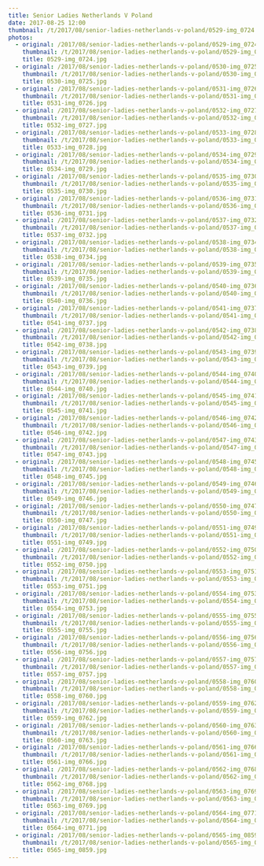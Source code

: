 ```yaml
---
title: Senior Ladies Netherlands V Poland
date: 2017-08-25 12:00
thumbnail: /t/2017/08/senior-ladies-netherlands-v-poland/0529-img_0724.jpg
photos:
  - original: /2017/08/senior-ladies-netherlands-v-poland/0529-img_0724.jpg
    thumbnail: /t/2017/08/senior-ladies-netherlands-v-poland/0529-img_0724.jpg
    title: 0529-img_0724.jpg
  - original: /2017/08/senior-ladies-netherlands-v-poland/0530-img_0725.jpg
    thumbnail: /t/2017/08/senior-ladies-netherlands-v-poland/0530-img_0725.jpg
    title: 0530-img_0725.jpg
  - original: /2017/08/senior-ladies-netherlands-v-poland/0531-img_0726.jpg
    thumbnail: /t/2017/08/senior-ladies-netherlands-v-poland/0531-img_0726.jpg
    title: 0531-img_0726.jpg
  - original: /2017/08/senior-ladies-netherlands-v-poland/0532-img_0727.jpg
    thumbnail: /t/2017/08/senior-ladies-netherlands-v-poland/0532-img_0727.jpg
    title: 0532-img_0727.jpg
  - original: /2017/08/senior-ladies-netherlands-v-poland/0533-img_0728.jpg
    thumbnail: /t/2017/08/senior-ladies-netherlands-v-poland/0533-img_0728.jpg
    title: 0533-img_0728.jpg
  - original: /2017/08/senior-ladies-netherlands-v-poland/0534-img_0729.jpg
    thumbnail: /t/2017/08/senior-ladies-netherlands-v-poland/0534-img_0729.jpg
    title: 0534-img_0729.jpg
  - original: /2017/08/senior-ladies-netherlands-v-poland/0535-img_0730.jpg
    thumbnail: /t/2017/08/senior-ladies-netherlands-v-poland/0535-img_0730.jpg
    title: 0535-img_0730.jpg
  - original: /2017/08/senior-ladies-netherlands-v-poland/0536-img_0731.jpg
    thumbnail: /t/2017/08/senior-ladies-netherlands-v-poland/0536-img_0731.jpg
    title: 0536-img_0731.jpg
  - original: /2017/08/senior-ladies-netherlands-v-poland/0537-img_0732.jpg
    thumbnail: /t/2017/08/senior-ladies-netherlands-v-poland/0537-img_0732.jpg
    title: 0537-img_0732.jpg
  - original: /2017/08/senior-ladies-netherlands-v-poland/0538-img_0734.jpg
    thumbnail: /t/2017/08/senior-ladies-netherlands-v-poland/0538-img_0734.jpg
    title: 0538-img_0734.jpg
  - original: /2017/08/senior-ladies-netherlands-v-poland/0539-img_0735.jpg
    thumbnail: /t/2017/08/senior-ladies-netherlands-v-poland/0539-img_0735.jpg
    title: 0539-img_0735.jpg
  - original: /2017/08/senior-ladies-netherlands-v-poland/0540-img_0736.jpg
    thumbnail: /t/2017/08/senior-ladies-netherlands-v-poland/0540-img_0736.jpg
    title: 0540-img_0736.jpg
  - original: /2017/08/senior-ladies-netherlands-v-poland/0541-img_0737.jpg
    thumbnail: /t/2017/08/senior-ladies-netherlands-v-poland/0541-img_0737.jpg
    title: 0541-img_0737.jpg
  - original: /2017/08/senior-ladies-netherlands-v-poland/0542-img_0738.jpg
    thumbnail: /t/2017/08/senior-ladies-netherlands-v-poland/0542-img_0738.jpg
    title: 0542-img_0738.jpg
  - original: /2017/08/senior-ladies-netherlands-v-poland/0543-img_0739.jpg
    thumbnail: /t/2017/08/senior-ladies-netherlands-v-poland/0543-img_0739.jpg
    title: 0543-img_0739.jpg
  - original: /2017/08/senior-ladies-netherlands-v-poland/0544-img_0740.jpg
    thumbnail: /t/2017/08/senior-ladies-netherlands-v-poland/0544-img_0740.jpg
    title: 0544-img_0740.jpg
  - original: /2017/08/senior-ladies-netherlands-v-poland/0545-img_0741.jpg
    thumbnail: /t/2017/08/senior-ladies-netherlands-v-poland/0545-img_0741.jpg
    title: 0545-img_0741.jpg
  - original: /2017/08/senior-ladies-netherlands-v-poland/0546-img_0742.jpg
    thumbnail: /t/2017/08/senior-ladies-netherlands-v-poland/0546-img_0742.jpg
    title: 0546-img_0742.jpg
  - original: /2017/08/senior-ladies-netherlands-v-poland/0547-img_0743.jpg
    thumbnail: /t/2017/08/senior-ladies-netherlands-v-poland/0547-img_0743.jpg
    title: 0547-img_0743.jpg
  - original: /2017/08/senior-ladies-netherlands-v-poland/0548-img_0745.jpg
    thumbnail: /t/2017/08/senior-ladies-netherlands-v-poland/0548-img_0745.jpg
    title: 0548-img_0745.jpg
  - original: /2017/08/senior-ladies-netherlands-v-poland/0549-img_0746.jpg
    thumbnail: /t/2017/08/senior-ladies-netherlands-v-poland/0549-img_0746.jpg
    title: 0549-img_0746.jpg
  - original: /2017/08/senior-ladies-netherlands-v-poland/0550-img_0747.jpg
    thumbnail: /t/2017/08/senior-ladies-netherlands-v-poland/0550-img_0747.jpg
    title: 0550-img_0747.jpg
  - original: /2017/08/senior-ladies-netherlands-v-poland/0551-img_0749.jpg
    thumbnail: /t/2017/08/senior-ladies-netherlands-v-poland/0551-img_0749.jpg
    title: 0551-img_0749.jpg
  - original: /2017/08/senior-ladies-netherlands-v-poland/0552-img_0750.jpg
    thumbnail: /t/2017/08/senior-ladies-netherlands-v-poland/0552-img_0750.jpg
    title: 0552-img_0750.jpg
  - original: /2017/08/senior-ladies-netherlands-v-poland/0553-img_0751.jpg
    thumbnail: /t/2017/08/senior-ladies-netherlands-v-poland/0553-img_0751.jpg
    title: 0553-img_0751.jpg
  - original: /2017/08/senior-ladies-netherlands-v-poland/0554-img_0753.jpg
    thumbnail: /t/2017/08/senior-ladies-netherlands-v-poland/0554-img_0753.jpg
    title: 0554-img_0753.jpg
  - original: /2017/08/senior-ladies-netherlands-v-poland/0555-img_0755.jpg
    thumbnail: /t/2017/08/senior-ladies-netherlands-v-poland/0555-img_0755.jpg
    title: 0555-img_0755.jpg
  - original: /2017/08/senior-ladies-netherlands-v-poland/0556-img_0756.jpg
    thumbnail: /t/2017/08/senior-ladies-netherlands-v-poland/0556-img_0756.jpg
    title: 0556-img_0756.jpg
  - original: /2017/08/senior-ladies-netherlands-v-poland/0557-img_0757.jpg
    thumbnail: /t/2017/08/senior-ladies-netherlands-v-poland/0557-img_0757.jpg
    title: 0557-img_0757.jpg
  - original: /2017/08/senior-ladies-netherlands-v-poland/0558-img_0760.jpg
    thumbnail: /t/2017/08/senior-ladies-netherlands-v-poland/0558-img_0760.jpg
    title: 0558-img_0760.jpg
  - original: /2017/08/senior-ladies-netherlands-v-poland/0559-img_0762.jpg
    thumbnail: /t/2017/08/senior-ladies-netherlands-v-poland/0559-img_0762.jpg
    title: 0559-img_0762.jpg
  - original: /2017/08/senior-ladies-netherlands-v-poland/0560-img_0763.jpg
    thumbnail: /t/2017/08/senior-ladies-netherlands-v-poland/0560-img_0763.jpg
    title: 0560-img_0763.jpg
  - original: /2017/08/senior-ladies-netherlands-v-poland/0561-img_0766.jpg
    thumbnail: /t/2017/08/senior-ladies-netherlands-v-poland/0561-img_0766.jpg
    title: 0561-img_0766.jpg
  - original: /2017/08/senior-ladies-netherlands-v-poland/0562-img_0768.jpg
    thumbnail: /t/2017/08/senior-ladies-netherlands-v-poland/0562-img_0768.jpg
    title: 0562-img_0768.jpg
  - original: /2017/08/senior-ladies-netherlands-v-poland/0563-img_0769.jpg
    thumbnail: /t/2017/08/senior-ladies-netherlands-v-poland/0563-img_0769.jpg
    title: 0563-img_0769.jpg
  - original: /2017/08/senior-ladies-netherlands-v-poland/0564-img_0771.jpg
    thumbnail: /t/2017/08/senior-ladies-netherlands-v-poland/0564-img_0771.jpg
    title: 0564-img_0771.jpg
  - original: /2017/08/senior-ladies-netherlands-v-poland/0565-img_0859.jpg
    thumbnail: /t/2017/08/senior-ladies-netherlands-v-poland/0565-img_0859.jpg
    title: 0565-img_0859.jpg
---
```

